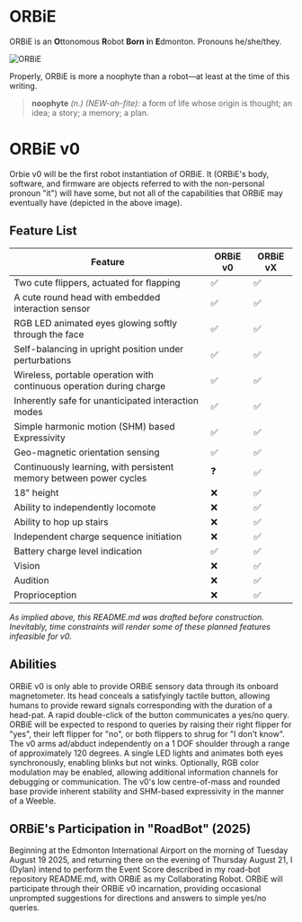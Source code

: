 # ORBiE

ORBiE is an **O**ttonomous **R**obot **Born** **i**n **E**dmonton. Pronouns he/she/they.

![ORBiE](https://i0.wp.com/dylanbrenneis.ca/wp-content/uploads/2024/12/img_1488.jpeg?w=4000&h=&ssl=1)

Properly, ORBiE is more a noophyte than a robot&mdash;at least at the time of this writing.

> **noophyte** *(n.) (NEW-ah-fite):* a form of life whose origin is thought; an idea; a story; a memory; a plan.

# ORBiE v0

Orbie v0 will be the first robot instantiation of ORBiE. It (ORBiE's body, software, and firmware are objects referred to with the non-personal pronoun "it") will have some, but not all of the capabilities that ORBiE may eventually have (depicted in the above image). 

## Feature List

| Feature | ORBiE v0 | ORBiE vX |
|---------|----------|-------|
| Two cute flippers, actuated for flapping | ✅ | ✅ |
| A cute round head with embedded interaction sensor | ✅ | ✅ |
| RGB LED animated eyes glowing softly through the face | ✅ | ✅ |
| Self-balancing in upright position under perturbations | ✅ | ✅ |
| Wireless, portable operation with continuous operation during charge | ✅ | ✅ |
| Inherently safe for unanticipated interaction modes | ✅ | ✅ |
| Simple harmonic motion (SHM) based Expressivity | ✅ | ✅ |
| Geo-magnetic orientation sensing | ✅ | ✅ |
| Continuously learning, with persistent memory between power cycles | ❓| ✅ |
| 18" height | ❌ | ✅ |
| Ability to independently locomote | ❌ | ✅ |
| Ability to hop up stairs | ❌ | ✅ |
| Independent charge sequence initiation | ❌ | ✅ |
| Battery charge level indication | ✅ | ✅ |
| Vision | ❌ | ✅ |
| Audition | ❌ | ✅ |
| Proprioception | ❌ | ✅ |


*As implied above, this README.md was drafted before construction. Inevitably, time constraints will render some of these planned features infeasible for v0.*

## Abilities

ORBiE v0 is only able to provide ORBiE sensory data through its onboard magnetometer. Its head conceals a satisfyingly tactile button, allowing humans to provide reward signals corresponding with the duration of a head-pat. A rapid double-click of the button communicates a yes/no query. ORBiE will be expected to respond to queries by raising their right flipper for "yes", their left flipper for "no", or both flippers to shrug for "I don't know". The v0 arms ad/abduct independently on a 1 DOF shoulder through a range of approximately 120 degrees. A single LED lights and animates both eyes synchronously, enabling blinks but not winks. Optionally, RGB color modulation may be enabled, allowing additional information channels for debugging or communication. The v0's low centre-of-mass and rounded base provide inherent stability and SHM-based expressivity in the manner of a Weeble.

## ORBiE's Participation in "RoadBot" (2025)

Beginning at the Edmonton International Airport on the morning of Tuesday August 19 2025, and returning there on the evening of Thursday August 21, I (Dylan) intend to perform the Event Score described in my road-bot repository README.md, with ORBiE as my Collaborating Robot. ORBiE will participate through their ORBiE v0 incarnation, providing occasional unprompted suggestions for directions and answers to simple yes/no queries.